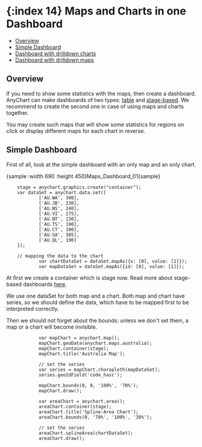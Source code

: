 {:index 14}
Maps and Charts in one Dashboard
======================

* [Overview](#overview)
* [Simple Dashboard](#simple_dashboard)
* [Dashboard with drilldown charts](#dashboard_with_drilldown_charts)
* [Dashboard with drilldown maps](#dashboard_with_drilldown_maps)

## Overview

If you need to show some statistics with the maps, then create a dashboard. AnyChart can make dashboards of two types: [table](../../Dashboards/Table_Layout) and [stage-based](../../Dashboards/Stage-Based_Layout). We recommend to create the second one in case of using maps and charts together.

You may create such maps that will show some statistics for regions on click or display different maps for each chart in reverse.

## Simple Dashboard

First of all, look at the simple dashboard with an only map and an only chart.

{sample :width 690 :height 450}Maps\_Dashboard\_01{sample}

```
	stage = anychart.graphics.create("container");
	var dataSet = anychart.data.set([
			['AU.WA', 300],
			['AU.JB', 230],
			['AU.NS', 240],
			['AU.VI', 275],
			['AU.NT', 130],
			['AU.TS', 190],
			['AU.CT', 100],
			['AU.SA', 305],
			['AU.QL', 190]
	]);
	
	// mapping the data to the chart
            var chartDataSet = dataSet.mapAs({x: [0], value: [1]});
            var mapDataSet = dataSet.mapAs({id: [0], value: [1]});
```
At first we create a container which is stage now. Read more about stage-based dashboards [here](../../Dashboards/Stage-Based_Layout).

We use one dataSet for both map and a chart. Both map and chart have series, so we should define the data, which have to be mapped first to be interpreted correctly.

Then we should not forget about the bounds: unless we don't set them, a map or a chart will become invisible.

```
			var mapChart = anychart.map();
            mapChart.geoData(anychart.maps.australia);
            mapChart.container(stage);
            mapChart.title('Australia Map');
			
            // set the series
            var series = mapChart.choropleth(mapDataSet);
            series.geoIdField('code_hasc');

            mapChart.bounds(0, 0, '100%', '70%');
            mapChart.draw();

            var areaChart = anychart.area();
            areaChart.container(stage);
            areaChart.title('Spline-Area Chart');
            areaChart.bounds(0, '70%', '100%', '30%');
			
			// set the series
            areaChart.splineArea(chartDataSet);
            areaChart.draw();
			
```